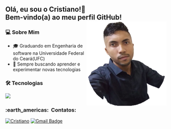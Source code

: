 <h2>
  Olá, eu sou o Cristiano!👋<br>
  Bem-vindo(a) ao meu perfil GitHub!
  <img src="https://github.com/CristianoMends/CristianoMends/blob/main/eu.png" align="right" alt="Minha Imagem" width="250"/>
</h2>

<h3>💻 Sobre Mim</h3>

-   🎓 Graduando em Engenharia de software na Universidade Federal do Ceará(UFC)
-   🌱 Sempre buscando aprender e experimentar novas tecnologias

<h3>🛠️ Tecnologias</h3>

<img height="150em" src="https://github-readme-stats.vercel.app/api/top-langs/?username=CristianoMends&layout=compact&langs_count=16&theme=tokyonight"/>

<h3> :earth_americas: &nbsp;Contatos: </h3> 

[![Cristiano](https://img.shields.io/badge/-CristianoMendes-blue?style=flat-square&logo=Linkedin&logoColor=white&link=https://www.linkedin.com/in/cristiano-mendes-link/)](https://www.linkedin.com/in/cristiano-mendes-link/)
[![Gmail Badge](https://img.shields.io/badge/-mendescristiano012@email.com-blue?style=flat-square&logo=Gmail&logoColor=white&link=mailto:SEU-EMAIL)](mailto:mendescristiano012@gmail.com)



